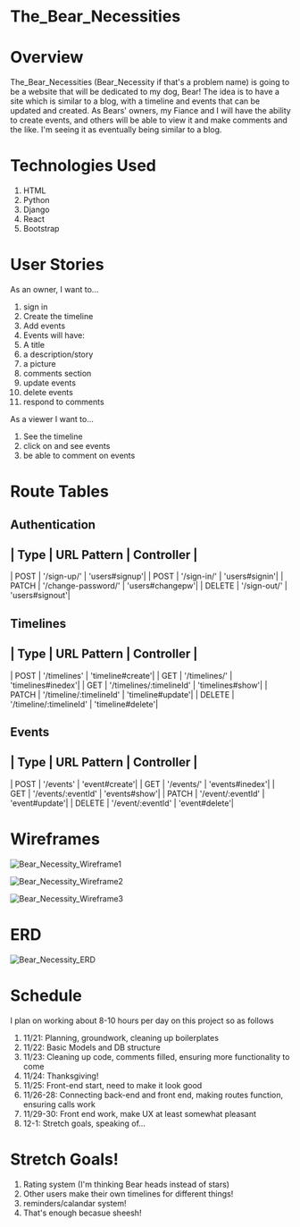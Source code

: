 # The_Bear_Necessities

# Overview
  The_Bear_Necessities (Bear_Necessity if that's a problem name) is going to be a website that will be dedicated to my dog, Bear! The idea is to have a site which is similar to a blog, with a timeline and events that can be updated and created. As Bears' owners, my Fiance and I will have the ability to create events, and others will be able to view it and make comments and the like. I'm seeing it as eventually being similar to a blog.
  
# Technologies Used
1. HTML
2. Python
3. Django
4. React
5. Bootstrap

# User Stories
As an owner, I want to...
1. sign in
2. Create the timeline
3. Add events
4. Events will have:
  1. A title
  2. a description/story
  3. a picture
  4. comments section
5. update events
6. delete events
7. respond to comments

As a viewer I want to...

1. See the timeline
2. click on and see events
3. be able to comment on events

# Route Tables

## Authentication
| Type  | URL Pattern | Controller  |
-------------------------------------
| POST  | '/sign-up/'  | 'users#signup'|
| POST  | '/sign-in/'  | 'users#signin'|
| PATCH | '/change-password/'  | 'users#changepw'|
| DELETE | '/sign-out/'  | 'users#signout'|

## Timelines
| Type  | URL Pattern | Controller  |
-------------------------------------
| POST  | '/timelines'  | 'timeline#create'|
| GET  | '/timelines/'  | 'timelines#inedex'|
| GET  | '/timelines/:timelineId'  | 'timelines#show'|
| PATCH | '/timeline/:timelineId'  | 'timeline#update'|
| DELETE | '/timeline/:timelineId'  | 'timeline#delete'|

## Events
| Type  | URL Pattern | Controller  |
-------------------------------------
| POST  | '/events'  | 'event#create'|
| GET  | '/events/'  | 'events#inedex'|
| GET  | '/events/:eventId'  | 'events#show'|
| PATCH | '/event/:eventId'  | 'event#update'|
| DELETE | '/event/:eventId'  | 'event#delete'|

# Wireframes

![Bear_Necessity_Wireframe1](https://user-images.githubusercontent.com/112370685/203104822-d943a1bb-823b-4575-a42a-fabd5468b897.PNG)

![Bear_Necessity_Wireframe2](https://user-images.githubusercontent.com/112370685/203104841-0d0921c4-9e17-488f-9e38-314ab728ccb2.PNG)

![Bear_Necessity_Wireframe3](https://user-images.githubusercontent.com/112370685/203104865-65499b6d-d168-4029-aedc-c4821fa3ef33.PNG)

# ERD

![Bear_Necessity_ERD](https://user-images.githubusercontent.com/112370685/203104893-a992a2ae-c4e5-4535-8c27-8141fa7c8ef7.PNG)


# Schedule

I plan on working about 8-10 hours per day on this project so as follows
1. 11/21: Planning, groundwork, cleaning up boilerplates
2. 11/22: Basic Models and DB structure
3. 11/23: Cleaning up code, comments filled, ensuring more functionality to come
4. 11/24: Thanksgiving!
5. 11/25: Front-end start, need to make it look good
6. 11/26-28: Connecting back-end and front end, making routes function, ensuring calls work
7. 11/29-30: Front end work, make UX at least somewhat pleasant
8. 12-1: Stretch goals, speaking of...

# Stretch Goals!

1. Rating system (I'm thinking Bear heads instead of stars)
2. Other users make their own timelines for different things!
3. reminders/calandar system!
4. That's enough becasue sheesh!
